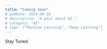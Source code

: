 ```yaml
---
title: "Coming Soon"
# pubDate: 2024-08-16
# description: "A post about AI."
# category: "AI"
# tags: ["Machine Learning", "Deep Learning"]
---
```


Stay Tuned.